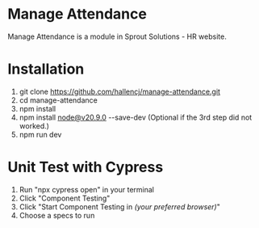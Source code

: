 # Manage Attendance

Manage Attendance is a module in Sprout Solutions - HR website.

# Installation

1. git clone https://github.com/hallencj/manage-attendance.git
2. cd manage-attendance
3. npm install
4. npm install node@v20.9.0 --save-dev (Optional if the 3rd step did not worked.)
5. npm run dev

# Unit Test with Cypress

1. Run "npx cypress open" in your terminal
2. Click "Component Testing"
3. Click "Start Component Testing in *(your preferred browser)*"
4. Choose a specs to run